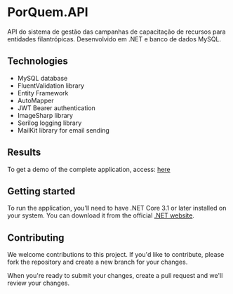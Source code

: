 # PorQuem.API

 API do sistema de gestão das campanhas de capacitação de recursos para entidades filantrópicas. Desenvolvido em .NET e banco de dados MySQL.
 
## Technologies

- MySQL database
- FluentValidation library
- Entity Framework
- AutoMapper
- JWT Bearer authentication
- ImageSharp library
- Serilog logging library
- MailKit library for email sending

## Results

To get a demo of the complete application, access: [here](https://www.linkedin.com/feed/update/urn:li:activity:6911041064380329984/)

## Getting started

To run the application, you'll need to have .NET Core 3.1 or later installed on your system. You can download it from the official [.NET website](https://dotnet.microsoft.com/download).

## Contributing

We welcome contributions to this project. If you'd like to contribute, please fork the repository and create a new branch for your changes.

When you're ready to submit your changes, create a pull request and we'll review your changes.
